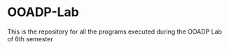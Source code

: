 # OOADP-Lab
This is the repository for all the programs executed during the OOADP Lab of 6th semester
